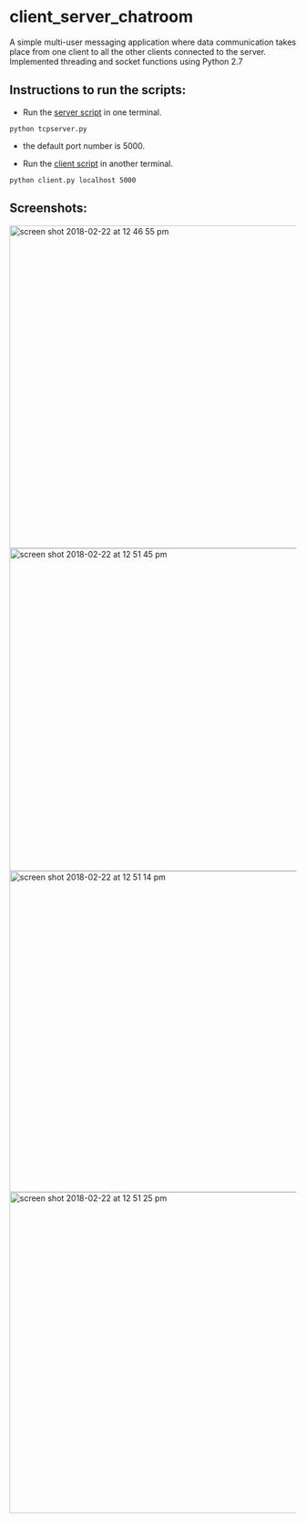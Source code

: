 # client_server_chatroom
A simple multi-user messaging application where data communication takes place from one client to all the other clients connected to the server. Implemented threading and socket functions using Python 2.7

## Instructions to run the scripts:
- Run the [server script](https://github.com/adithya1995/client_server_chatroom/blob/master/tcpserver.py) in one terminal.<br />
```
python tcpserver.py
```
- the default port number is 5000.<br />

- Run the [client script](https://github.com/adithya1995/client_server_chatroom/blob/master/tcpclient.py) in another terminal.<br />
```
python client.py localhost 5000
```
## Screenshots:
<img width="566" alt="screen shot 2018-02-22 at 12 46 55 pm" src="https://user-images.githubusercontent.com/32382556/36564135-26414c60-17d1-11e8-9f9d-b67835d8743b.png">

<img width="566" alt="screen shot 2018-02-22 at 12 51 45 pm" src="https://user-images.githubusercontent.com/32382556/36564187-55bf636e-17d1-11e8-93ed-4bd00620fd22.png">

<img width="563" alt="screen shot 2018-02-22 at 12 51 14 pm" src="https://user-images.githubusercontent.com/32382556/36564244-78e0aeac-17d1-11e8-9164-244b600409fc.png">

<img width="563" alt="screen shot 2018-02-22 at 12 51 25 pm" src="https://user-images.githubusercontent.com/32382556/36564259-83efb108-17d1-11e8-8a32-e7da45ed94a3.png">


